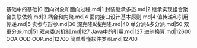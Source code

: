 基础中的基础|0
面向对象和面向过程.md|1
封装继承多态.md|2
继承实现组合聚合关联依赖.md|3
耦合和内聚.md|4
面向接口设计基本原则.md|4
值传递和引用传递.md|5
实参与形参.md|30
深克隆&浅克隆.md|40
单分派&多分派.md|50
双重分派.md|51
双亲委派机制.md|127
Java中的引用.md|127
进制换算.md|12600
OOA·OOD·OOP.md|12700
简单看懂软件类图.md|12700
